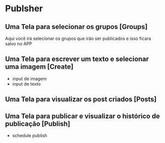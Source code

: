 # Publsher

## Uma Tela para selecionar os grupos [Groups]

Aqui você irá selecionar os grupos que irão ser publicados e isso ficara salvo no APP

## Uma Tela para escrever um texto e selecionar uma imagem [Create]
- input de imagem
- input de texto

## Uma Tela para visualizar os post criados [Posts]

## Uma Tela para publicar e visualizar o histórico de publicação [Publish]
- schedule publish
